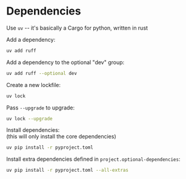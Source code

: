 # Dependencies 
Use `uv` -- it's basically a Cargo for python, written in rust


Add a dependency: 
```sh
uv add ruff
```

Add a dependency to the optional "dev" group: 
```sh
uv add ruff --optional dev
```

Create a new lockfile: 
```sh 
uv lock 
```

Pass `--upgrade` to upgrade: 
```sh 
uv lock --upgrade
```

Install dependencies:  
(this will only install the core dependencies)
```sh 
uv pip install -r pyproject.toml
```

Install extra dependencies defined in `project.optional-dependencies`:  
```sh 
uv pip install -r pyproject.toml --all-extras
```
